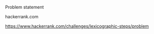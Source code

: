 Problem statement

hackerrank.com

https://www.hackerrank.com/challenges/lexicographic-steps/problem

